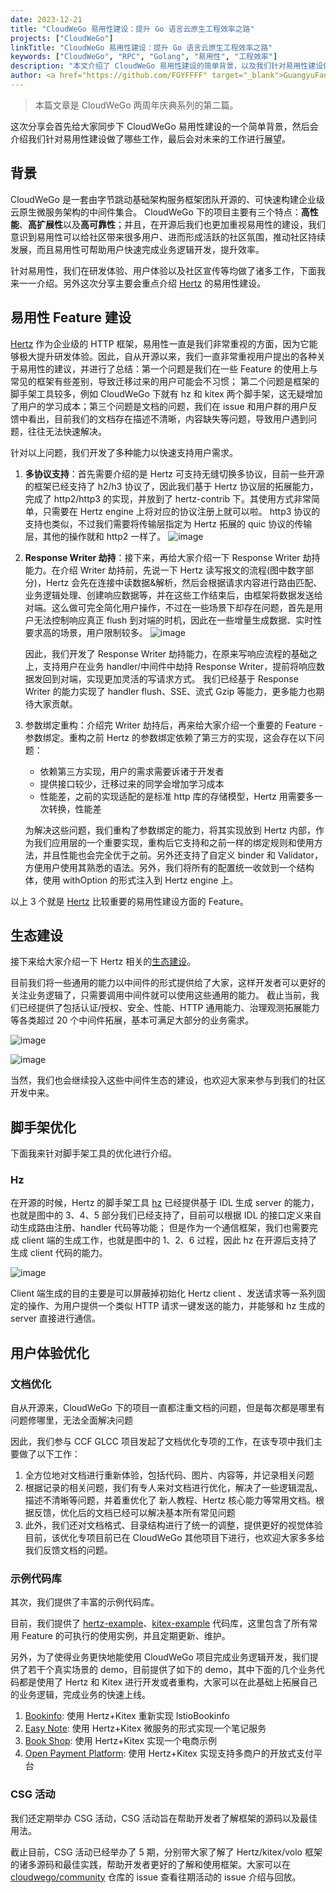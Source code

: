 ```yaml
---
date: 2023-12-21
title: "CloudWeGo 易用性建设：提升 Go 语言云原生工程效率之路"
projects: ["CloudWeGo"]
linkTitle: "CloudWeGo 易用性建设：提升 Go 语言云原生工程效率之路"
keywords: ["CloudWeGo", "RPC", "Golang", "易用性", "工程效率"]
description: "本文介绍了 CloudWeGo 易用性建设的简单背景，以及我们针对易用性建设做了哪些工作，最后会对未来的工作进行展望。"
author: <a href="https://github.com/FGYFFFF" target="_blank">GuangyuFan</a>
---
```


> 本篇文章是 CloudWeGo 两周年庆典系列的第二篇。

这次分享会首先给大家同步下 CloudWeGo 易用性建设的一个简单背景，然后会介绍我们针对易用性建设做了哪些工作，最后会对未来的工作进行展望。

## 背景

CloudWeGo 是一套由字节跳动基础架构服务框架团队开源的、可快速构建企业级云原生微服务架构的中间件集合。
CloudWeGo 下的项目主要有三个特点：**高性能**、**高扩展性**以及**高可靠性**；并且，在开源后我们也更加重视易用性的建设，我们意识到易用性可以给社区带来很多用户、进而形成活跃的社区氛围，推动社区持续发展，而且易用性可帮助用户快速完成业务逻辑开发，提升效率。

针对易用性，我们在研发体验、用户体验以及社区宣传等均做了诸多工作，下面我来一一介绍。另外这次分享主要会重点介绍 [Hertz][Hertz] 的易用性建设。

## 易用性 Feature 建设

[Hertz][Hertz] 作为企业级的 HTTP 框架，易用性一直是我们非常重视的方面，因为它能够极大提升研发体验。因此，自从开源以来，我们一直非常重视用户提出的各种关于易用性的建议，并进行了总结：第一个问题是我们在一些 Feature 的使用上与常见的框架有些差别，导致迁移过来的用户可能会不习惯；
第二个问题是框架的脚手架工具较多，例如 CloudWeGo 下就有 hz 和 kitex 两个脚手架，这无疑增加了用户的学习成本；第三个问题是文档的问题，我们在 issue 和用户群的用户反馈中看出，目前我们的文档存在描述不清晰，内容缺失等问题，导致用户遇到问题，往往无法快速解决。

针对以上问题，我们开发了多种能力以快速支持用户需求。

1. **多协议支持**：首先需要介绍的是 Hertz 可支持无缝切换多协议，目前一些开源的框架已经支持了 h2/h3 协议了，因此我们基于 Hertz 协议层的拓展能力，完成了 http2/http3 的实现，并放到了 hertz-contrib 下。其使用方式非常简单，只需要在 Hertz engine 上将对应的协议注册上就可以啦。 http3 协议的支持也类似，不过我们需要将传输层指定为 Hertz 拓展的 quic 协议的传输层，其他的操作就和 http2 一样了。
   ![image](/img/blog/CloudWeGo_Usability_Construction/multi_protocols.png)
2. **Response Writer 劫持**：接下来，再给大家介绍一下 Response Writer 劫持能力。在介绍 Writer 劫持前，先说一下 Hertz 读写报文的流程(图中数字部分)，Hertz 会先在连接中读数据&解析，然后会根据请求内容进行路由匹配、业务逻辑处理、创建响应数据等，并在这些工作结束后，由框架将数据发送给对端。这么做可完全简化用户操作，不过在一些场景下却存在问题，首先是用户无法控制响应真正 flush 到对端的时机，因此在一些增量生成数据、实时性要求高的场景，用户限制较多。
   ![image](/img/blog/CloudWeGo_Usability_Construction/response_writer.png)

   因此，我们开发了 Response Writer 劫持能力，在原来写响应流程的基础之上，支持用户在业务 handler/中间件中劫持 Response Writer，提前将响应数据发回到对端，实现更加灵活的写请求方式。 我们已经基于 Response Writer 的能力实现了 handler flush、SSE、流式 Gzip 等能力，更多能力也期待大家贡献。

3. 参数绑定重构：介绍完 Writer 劫持后，再来给大家介绍一个重要的 Feature - 参数绑定。重构之前 Hertz 的参数绑定依赖了第三方的实现，这会存在以下问题：

   - 依赖第三方实现，用户的需求需要诉诸于开发者
   - 提供接口较少，迁移过来的同学会增加学习成本
   - 性能差，之前的实现适配的是标准 http 库的存储模型，Hertz 用需要多一次转换，性能差

   为解决这些问题，我们重构了参数绑定的能力，将其实现放到 Hertz 内部，作为我们应用层的一个重要实现，重构后它支持和之前一样的绑定规则和使用方法，并且性能也会完全优于之前。另外还支持了自定义 binder 和 Validator，方便用户使用其熟悉的语法。另外，我们将所有的配置统一收敛到一个结构体，使用 withOption 的形式注入到 Hertz engine 上。

以上 3 个就是 [Hertz][Hertz] 比较重要的易用性建设方面的 Feature。

## 生态建设

接下来给大家介绍一下 Hertz 相关的[生态建设](https://github.com/hertz-contrib)。

目前我们将一些通用的能力以中间件的形式提供给了大家，这样开发者可以更好的关注业务逻辑了，只需要调用中间件就可以使用这些通用的能力。
截止当前，我们已经提供了包括认证/授权、安全、性能、HTTP 通用能力、治理观测拓展能力等各类超过 20 个中间件拓展，基本可满足大部分的业务需求。

![image](/img/blog/CloudWeGo_Usability_Construction/middleware_1.png)

![image](/img/blog/CloudWeGo_Usability_Construction/middleware_2.png)

当然，我们也会继续投入这些中间件生态的建设，也欢迎大家来参与到我们的社区开发中来。

## 脚手架优化

下面我来针对脚手架工具的优化进行介绍。

### Hz

在开源的时候，Hertz 的脚手架工具 [hz](/zh/docs/hertz/tutorials/toolkit/) 已经提供基于 IDL 生成 server 的能力，也就是图中的 3、4、5 部分我们已经支持了，目前可以根据 IDL 的接口定义来自动生成路由注册、handler 代码等功能；
但是作为一个通信框架，我们也需要完成 client 端的生成工作，也就是图中的 1、2、6 过程，因此 hz 在开源后支持了生成 client 代码的能力。

![image](/img/blog/CloudWeGo_Usability_Construction/hz.png)

Client 端生成的目的主要是可以屏蔽掉初始化 Hertz client 、发送请求等一系列固定的操作、为用户提供一个类似 HTTP 请求一键发送的能力，并能够和 hz 生成的 server 直接进行通信。

## 用户体验优化

### 文档优化

自从开源来，CloudWeGo 下的项目一直都注重文档的问题，但是每次都是哪里有问题修哪里，无法全面解决问题

因此，我们参与 CCF GLCC 项目发起了文档优化专项的工作，在该专项中我们主要做了以下工作：

1. 全方位地对文档进行重新体验，包括代码、图片、内容等，并记录相关问题
2. 根据记录的相关问题，我们有专人来对文档进行优化，解决了一些逻辑混乱、描述不清晰等问题，并着重优化了 新人教程、Hertz 核心能力等常用文档。根据反馈，优化后的文档已经可以解决基本所有常见问题
3. 此外，我们还对文档格式、目录结构进行了统一的调整，提供更好的视觉体验
   目前，该优化专项目前已在 CloudWeGo 其他项目下进行，也欢迎大家多多给我们反馈文档的问题。

### 示例代码库

其次，我们提供了丰富的示例代码库。

目前，我们提供了 [hertz-example](https://github.com/cloudwego/hertz-examples)、[kitex-example](https://github.com/cloudwego/kitex-examples) 代码库，这里包含了所有常用 Feature 的可执行的使用实例，并且定期更新、维护。

另外，为了使得业务更快地能使用 CloudWeGo 项目完成业务逻辑开发，我们提供了若干个真实场景的 demo，目前提供了如下的 demo，其中下面的几个业务代码都是使用了 Hertz 和 Kitex 进行开发或者重构，大家可以在此基础上拓展自己的业务逻辑，完成业务的快速上线。

1. [Bookinfo](https://github.com/cloudwego/biz-demo/tree/main/bookinfo): 使用 Hertz+Kitex 重新实现 IstioBookinfo
2. [Easy Note](https://github.com/cloudwego/biz-demo/tree/main/easy_note): 使用 Hertz+Kitex 微服务的形式实现一个笔记服务
3. [Book Shop](https://github.com/cloudwego/biz-demo/tree/main/book-shop): 使用 Hertz+Kitex 实现一个电商示例
4. [Open Payment Platform](https://github.com/cloudwego/biz-demo/tree/main/open-payment-platform): 使用 Hertz+Kitex 实现支持多商户的开放式支付平台

### CSG 活动

我们还定期举办 CSG 活动，CSG 活动旨在帮助开发者了解框架的源码以及最佳用法。

截止目前，CSG 活动已经举办了 5 期，分别带大家了解了 Hertz/kitex/volo 框架的诸多源码和最佳实践，帮助开发者更好的了解和使用框架。大家可以在 [cloudwego/community](https://github.com/cloudwego/community) 仓库的 issue 查看往期活动的 issue 介绍与回放。


[Hertz]: https://github.com/cloudwego/hertz
